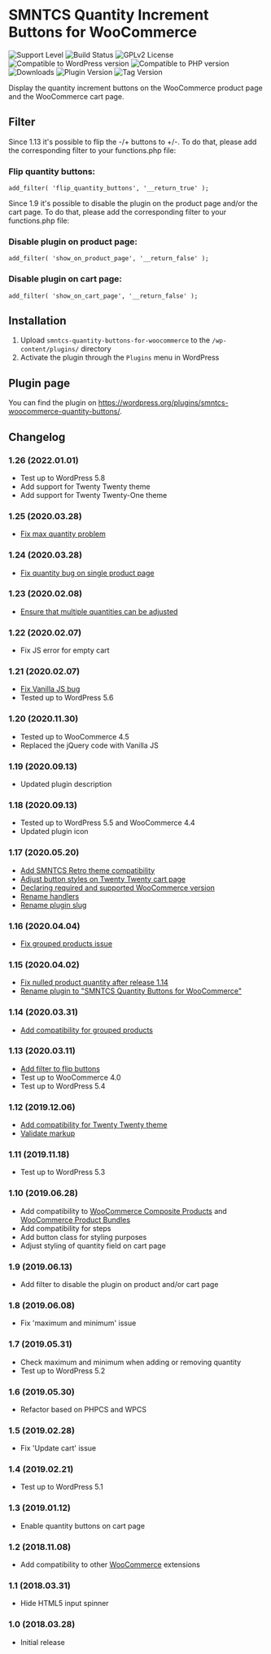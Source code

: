# SMNTCS Quantity Increment Buttons for WooCommerce

![Support Level](https://img.shields.io/badge/support-active-green.svg)
![Build Status](https://github.com/nielslange/smntcs-quantity-buttons-for-woocommerce/actions/workflows/test.yml/badge.svg)
![GPLv2 License](https://img.shields.io/github/license/nielslange/smntcs-woocommerce-quantity-buttons.svg)
![Compatible to WordPress version](https://plugintests.com/plugins/smntcs-woocommerce-quantity-buttons/wp-badge.svg)
![Compatible to PHP version](https://plugintests.com/plugins/smntcs-woocommerce-quantity-buttons/php-badge.svg)
![Downloads](https://img.shields.io/wordpress/plugin/dt/smntcs-woocommerce-quantity-buttons.svg)
![Plugin Version](https://img.shields.io/wordpress/plugin/v/smntcs-woocommerce-quantity-buttons.svg)
![Tag Version](https://img.shields.io/github/tag/nielslange/smntcs-woocommerce-quantity-buttons.svg)

Display the quantity increment buttons on the WooCommerce product page and the WooCommerce cart page.

## Filter

Since 1.13 it's possible to flip the -/+ buttons to +/-. To do that, please add the corresponding filter to your functions.php file:

### Flip quantity buttons:

```
add_filter( 'flip_quantity_buttons', '__return_true' );
```

Since 1.9 it's possible to disable the plugin on the product page and/or the cart page. To do that, please add the corresponding filter to your functions.php file:

### Disable plugin on product page:

```
add_filter( 'show_on_product_page', '__return_false' );
```

### Disable plugin on cart page:

```
add_filter( 'show_on_cart_page', '__return_false' );
```

## Installation

1. Upload `smntcs-quantity-buttons-for-woocommerce` to the `/wp-content/plugins/` directory
2. Activate the plugin through the `Plugins` menu in WordPress

## Plugin page

You can find the plugin on https://wordpress.org/plugins/smntcs-woocommerce-quantity-buttons/.

## Changelog

### 1.26 (2022.01.01)

- Test up to WordPress 5.8
- Add support for Twenty Twenty theme
- Add support for Twenty Twenty-One theme

### 1.25 (2020.03.28)

- [Fix max quantity problem](https://github.com/nielslange/smntcs-quantity-buttons-for-woocommerce/issues/70)

### 1.24 (2020.03.28)

- [Fix quantity bug on single product page](https://github.com/nielslange/smntcs-quantity-buttons-for-woocommerce/issues/67)

### 1.23 (2020.02.08)

- [Ensure that multiple quantities can be adjusted](https://github.com/nielslange/smntcs-quantity-buttons-for-woocommerce/issues/65)

### 1.22 (2020.02.07)

- Fix JS error for empty cart

### 1.21 (2020.02.07)

- [Fix Vanilla JS bug](https://github.com/nielslange/smntcs-quantity-buttons-for-woocommerce/issues/61)
- Tested up to WordPress 5.6

### 1.20 (2020.11.30)

- Tested up to WooCommerce 4.5
- Replaced the jQuery code with Vanilla JS

### 1.19 (2020.09.13)

- Updated plugin description

### 1.18 (2020.09.13)

- Tested up to WordPress 5.5 and WooCommerce 4.4
- Updated plugin icon

### 1.17 (2020.05.20)

- [Add SMNTCS Retro theme compatibility](https://github.com/nielslange/smntcs-quantity-buttons-for-woocommerce/issues/34)
- [Adjust button styles on Twenty Twenty cart page](https://github.com/nielslange/smntcs-quantity-buttons-for-woocommerce/issues/33)
- [Declaring required and supported WooCommerce version](https://github.com/nielslange/smntcs-quantity-buttons-for-woocommerce/issues/30)
- [Rename handlers](https://github.com/nielslange/smntcs-quantity-buttons-for-woocommerce/issues/35)
- [Rename plugin slug](https://github.com/nielslange/smntcs-quantity-buttons-for-woocommerce/issues/36)

### 1.16 (2020.04.04)

- [Fix grouped products issue](https://github.com/nielslange/smntcs-quantity-buttons-for-woocommerce/issues/21)

### 1.15 (2020.04.02)

- [Fix nulled product quantity after release 1.14](https://github.com/nielslange/smntcs-quantity-buttons-for-woocommerce/issues/24)
- [Rename plugin to "SMNTCS Quantity Buttons for WooCommerce"](https://github.com/nielslange/smntcs-quantity-buttons-for-woocommerce/issues/25)

### 1.14 (2020.03.31)

- [Add compatibility for grouped products](https://github.com/nielslange/smntcs-quantity-buttons-for-woocommerce/issues/21)

### 1.13 (2020.03.11)

- [Add filter to flip buttons](https://github.com/nielslange/smntcs-quantity-buttons-for-woocommerce/issues/17)
- Test up to WooCommerce 4.0
- Test up to WordPress 5.4

### 1.12 (2019.12.06)

- [Add compatibility for Twenty Twenty theme](https://github.com/nielslange/smntcs-quantity-buttons-for-woocommerce/issues/11)
- [Validate markup](https://github.com/nielslange/smntcs-quantity-buttons-for-woocommerce/issues/10)

### 1.11 (2019.11.18)

- Test up to WordPress 5.3

### 1.10 (2019.06.28)

- Add compatibility to [WooCommerce Composite Products](https://woocommerce.com/products/composite-products/) and [WooCommerce Product Bundles](https://woocommerce.com/products/product-bundles/)
- Add compatibility for steps
- Add button class for styling purposes
- Adjust styling of quantity field on cart page

### 1.9 (2019.06.13)

- Add filter to disable the plugin on product and/or cart page

### 1.8 (2019.06.08)

- Fix 'maximum and minimum' issue

### 1.7 (2019.05.31)

- Check maximum and minimum when adding or removing quantity
- Test up to WordPress 5.2

### 1.6 (2019.05.30)

- Refactor based on PHPCS and WPCS

### 1.5 (2019.02.28)

- Fix 'Update cart' issue

### 1.4 (2019.02.21)

- Test up to WordPress 5.1

### 1.3 (2019.01.12)

- Enable quantity buttons on cart page

### 1.2 (2018.11.08)

- Add compatibility to other [WooCommerce](https://wordpress.org/plugins/woocommerce/) extensions

### 1.1 (2018.03.31)

- Hide HTML5 input spinner

### 1.0 (2018.03.28)

- Initial release
